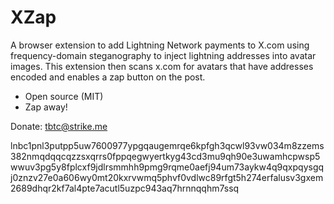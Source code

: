 # XZap
A browser extension to add Lightning Network payments to X.com using frequency-domain steganography to inject lightning addresses into avatar images. This extension then scans x.com for avatars that have addresses encoded and enables a zap button on the post.

- Open source (MIT)
- Zap away!


Donate:
tbtc@strike.me

lnbc1pnl3putpp5uw7600977ypgqaugemrqe6kpfgh3qcwl93vw034m8zzems382nmqdqqcqzzsxqrrs0fppqegwyertkyg43cd3mu9qh90e3uwamhcpwsp5wwuv3pg5y8fplcxf9jdlrsmmhh9pmg9rqme0aefj94um73aykw4q9qxpqysgqj0znzv27e0a606wy0mt20kxrvwmq5phvf0vdlwc89rfgt5h274erfalusv3gxem2689dhqr2kf7al4pte7acutl5uzpc943aq7hrnnqqhm7ssq
